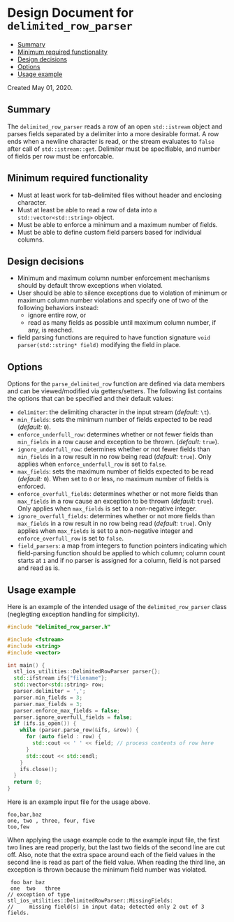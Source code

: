 # Design Document for `delimited_row_parser`

* [Summary](#summary)
* [Minimum required functionality](#minimum-required-functionality)
* [Design decisions](#design-decisions)
* [Options](#options)
* [Usage example](#usage-example)

Created May 01, 2020.

## Summary

The `delimited_row_parser` reads a row of an open `std::istream` object
and parses fields separated by a delimiter into a more desirable format. A row
ends when a newline character is read, or the stream evaluates to `false` after
call of `std::istream::get`. Delimiter must be specifiable, and number of fields
per row must be enforcable.

## Minimum required functionality

* Must at least work for tab-delimited files without header and enclosing
  character.
* Must at least be able to read a row of data into a `std::vector<std::string>`
  object.
* Must be able to enforce a minimum and a maximum number of fields.
* Must be able to define custom field parsers based for individual columns.

## Design decisions

* Minimum and maximum column number enforcement mechanisms should by default
  throw exceptions when violated.
* User should be able to silence exceptions due to violation of minimum or
  maximum column number violations and specify one of two of the following
  behaviors instead:
  * ignore entire row, or
  * read as many fields as possible until maximum column number, if any, is
    reached.
* field parsing functions are required to have function signature
  `void parser(std::string* field)` modifying the field in place.

## Options

Options for the `parse_delimited_row` function are defined via data members and
can be viewed/modified via getters/setters. The following list contains the
options that can be specified and their default values:
* `delimiter`: the delimiting character in the input stream (*default:* `\t`).
* `min_fields`: sets the minimum number of fields expected to be read
  (*default:* `0`).
* `enforce_underfull_row`: determines whether or not fewer fields than
  `min_fields` in a row cause and exception to be thrown.
  (*default:* `true`).
* `ignore_underfull_row`: determines whether or not fewer fields than
  `min_fields` in a row result in no row being read (*default:* `true`). Only
  applies when `enforce_underfull_row` is set to `false`.
* `max_fields`: sets the maximum number of fields expected to be read
  (*default:* `0`). When set to `0` or less, no maximum number of fields is
  enforced.
* `enforce_overfull_fields`: determines whether or not more fields than
  `max_fields` in a row cause an exception to be thrown (*default:* `true`).
  Only applies when `max_fields` is set to a non-negative integer.
* `ignore_overfull_fields`: determines whether or not more fields than
  `max_fields` in a row result in no row being read (*default:* `true`). Only
  applies when `max_fields` is set to a non-negative integer and
  `enforce_overfull_row` is set to `false`.
* `field_parsers`: a map from integers to function pointers indicating which
  field-parsing function should be applied to which column; column count starts
  at `1` and if no parser is assigned for a column, field is not parsed and read
  as is.

## Usage example
Here is an example of the intended usage of the `delimited_row_parser` class
(neglegting exception handling for simplicity).
```C++
#include "delimited_row_parser.h"

#include <fstream>
#include <string>
#include <vector>

int main() {
  stl_ios_utilities::DelimitedRowParser parser{};
  std::ifstream ifs{"filename"};
  std::vector<std::string> row;
  parser.delimiter = ',';
  parser.min_fields = 3;
  parser.max_fields = 3;
  parser.enforce_max_fields = false;
  parser.ignore_overfull_fields = false;
  if (ifs.is_open()) {
    while (parser.parse_row(&ifs, &row)) {
      for (auto field : row) {
        std::cout << ' ' << field; // process contents of row here
      }
      std::cout << std::endl;
    }
    ifs.close();
  }
  return 0;
}
```

Here is an example input file for the usage above.
```
foo,bar,baz
one, two , three, four, five
too,few
```

When applying the usage example code to the example input file, the first two
lines are read properly, but the last two fields of the second line are cut off.
Also, note that the extra space around each of the field values in the second
line is read as part of the field value. When reading the third line, an
exception is thrown because the minimum field number was violated.
```
 foo bar baz
 one  two   three
// exception of type stl_ios_utilities::DelimitedRowParser::MissingFields:
//     missing field(s) in input data; detected only 2 out of 3 fields.
```